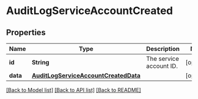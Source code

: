 # AuditLogServiceAccountCreated

## Properties
Name | Type | Description | Notes
------------ | ------------- | ------------- | -------------
**id** | **String** | The service account ID. | [optional] 
**data** | [**AuditLogServiceAccountCreatedData**](AuditLogServiceAccountCreatedData.md) |  | [optional] 

[[Back to Model list]](../README.md#documentation-for-models) [[Back to API list]](../README.md#documentation-for-api-endpoints) [[Back to README]](../README.md)


